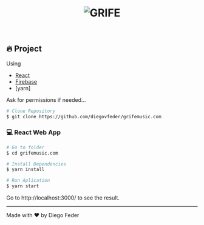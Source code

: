 <h1 align="center">
    <img alt="GRIFE" title="GRIFE" />
</h1>

<!--  <h4 align="center"> grifemusic.com web app </h4> -->

<br>

## 🔥 Project

Using
- [React](https://reactjs.org)
- [Firebase](https://firebase.google.com/)
- [yarn]

Ask for permissions if needed...

```bash
# Clone Repository
$ git clone https://github.com/diegovfeder/grifemusic.com
```


### 💻 React Web App

```bash
# Go to folder
$ cd grifemusic.com

# Install Dependencies
$ yarn install

# Run Aplication
$ yarn start
```
Go to http://localhost:3000/ to see the result.


---
Made with ❤️ by Diego Feder
